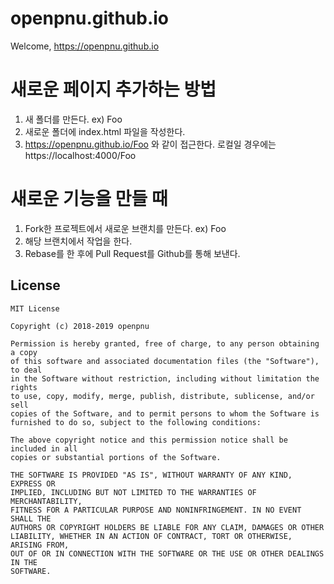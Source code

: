 # openpnu.github.io

Welcome, https://openpnu.github.io

# 새로운 페이지 추가하는 방법
1. 새 폴더를 만든다. ex) Foo
2. 새로운 폴더에 index.html 파일을 작성한다.
3. https://openpnu.github.io/Foo 와 같이 접근한다. 로컬일 경우에는 https://localhost:4000/Foo 

# 새로운 기능을 만들 때
1. Fork한 프로젝트에서 새로운 브랜치를 만든다. ex) Foo
2. 해당 브랜치에서 작업을 한다.
3. Rebase를 한 후에 Pull Request를 Github를 통해 보낸다. 

## License

```
MIT License

Copyright (c) 2018-2019 openpnu

Permission is hereby granted, free of charge, to any person obtaining a copy
of this software and associated documentation files (the "Software"), to deal
in the Software without restriction, including without limitation the rights
to use, copy, modify, merge, publish, distribute, sublicense, and/or sell
copies of the Software, and to permit persons to whom the Software is
furnished to do so, subject to the following conditions:

The above copyright notice and this permission notice shall be included in all
copies or substantial portions of the Software.

THE SOFTWARE IS PROVIDED "AS IS", WITHOUT WARRANTY OF ANY KIND, EXPRESS OR
IMPLIED, INCLUDING BUT NOT LIMITED TO THE WARRANTIES OF MERCHANTABILITY,
FITNESS FOR A PARTICULAR PURPOSE AND NONINFRINGEMENT. IN NO EVENT SHALL THE
AUTHORS OR COPYRIGHT HOLDERS BE LIABLE FOR ANY CLAIM, DAMAGES OR OTHER
LIABILITY, WHETHER IN AN ACTION OF CONTRACT, TORT OR OTHERWISE, ARISING FROM,
OUT OF OR IN CONNECTION WITH THE SOFTWARE OR THE USE OR OTHER DEALINGS IN THE
SOFTWARE.
```
